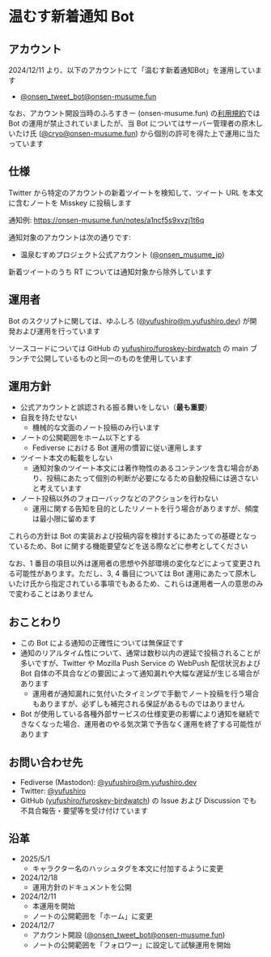 # 温むす新着通知 Bot

## アカウント

2024/12/11 より、以下のアカウントにて「温むす新着通知Bot」を運用しています

- [@onsen_tweet_bot@onsen-musume.fun](https://onsen-musume.fun/@onsen_tweet_bot)

なお、アカウント開設当時のふろすきー (onsen-musume.fun) の[利用規約](https://cryo.jp/misskey/onsen/tos.php)では Bot の運用が禁止されていましたが、当 Bot についてはサーバー管理者の原木しいたけ氏 ([@cryo@onsen-musume.fun](https://onsen-musume.fun/@cryo)) から個別の許可を得た上で運用に当たっています

## 仕様

Twitter から特定のアカウントの新着ツイートを検知して、ツイート URL を本文に含むノートを Misskey に投稿します

通知例: https://onsen-musume.fun/notes/a1ncf5s9xvzj1t6q

通知対象のアカウントは次の通りです:

- 温泉むすめプロジェクト公式アカウント ([@onsen_musume_jp](https://twitter.com/onsen_musume_jp))

新着ツイートのうち RT については通知対象から除外しています

## 運用者

Bot のスクリプトに関しては、ゆふしろ ([@yufushiro@m.yufushiro.dev](https://m.yufushiro.dev/@yufushiro)) が開発および運用を行っています

ソースコードについては GitHub の [yufushiro/furoskey-birdwatch](https://github.com/yufushiro/furoskey-birdwatch/tree/main) の main ブランチで公開しているものと同一のものを使用しています

## 運用方針

- 公式アカウントと誤認される振る舞いをしない（**最も重要**）
- 自我を持たせない
    - 機械的な文面のノート投稿のみ行います
- ノートの公開範囲をホーム以下とする
    - Fediverse における Bot 運用の慣習に従い運用します
- ツイート本文の転載をしない
    - 通知対象のツイート本文には著作物性のあるコンテンツを含む場合があり、投稿にあたって個別の判断が必要になるため自動投稿には適さないと考えています
- ノート投稿以外のフォローバックなどのアクションを行わない
    - 運用に関する告知を目的としたリノートを行う場合がありますが、頻度は最小限に留めます

これらの方針は Bot の実装および投稿内容を検討するにあたっての基礎となっているため、Bot に関する機能要望などを送る際などに参考としてください

なお、1 番目の項目以外は運用者の思想や外部環境の変化などによって変更される可能性があります。ただし、3, 4 番目については Bot 運用にあたって原木しいたけ氏から指定されている事項でもあるため、これらは運用者一人の意思のみで変わることはありません

## おことわり

- この Bot による通知の正確性については無保証です
- 通知のリアルタイム性について、通常は数秒以内の遅延で投稿されることが多いですが、Twitter や Mozilla Push Service の WebPush 配信状況および Bot 自体の不具合などの要因によって通知漏れや大幅な遅延が生じる場合があります
    - 運用者が通知漏れに気付いたタイミングで手動でノート投稿を行う場合もありますが、必ずしも補完される保証があるものではありません
- Bot が使用している各種外部サービスの仕様変更の影響により通知を継続できなくなった場合、運用者のやる気次第で予告なく運用を終了する可能性があります

## お問い合わせ先

- Fediverse (Mastodon): [@yufushiro@m.yufushiro.dev](https://m.yufushiro.dev/@yufushiro)
- Twitter: [@yufushiro](https://twitter.com/yufushiro)
- GitHub ([yufushiro/furoskey-birdwatch](https://github.com/yufushiro/furoskey-birdwatch)) の Issue および Discussion でも不具合報告・要望等を受け付けています

## 沿革

- 2025/5/1
    - キャラクター名のハッシュタグを本文に付加するように変更
- 2024/12/18
    - 運用方針のドキュメントを公開
- 2024/12/11
    - 本運用を開始
    - ノートの公開範囲を「ホーム」に変更
- 2024/12/7
    - アカウント開設 ([@onsen_tweet_bot@onsen-musume.fun](https://onsen-musume.fun/@onsen_tweet_bot))
    - ノートの公開範囲を「フォロワー」に設定して試験運用を開始
